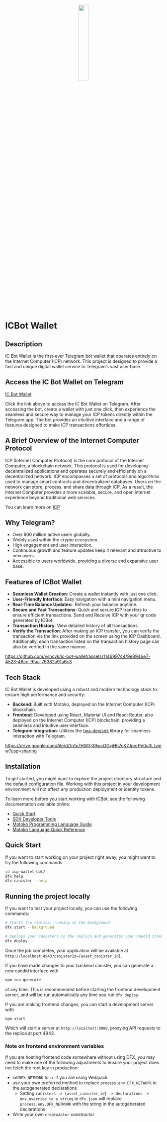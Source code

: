 <p align="center"><img width=25% src="https://v2e5r-bqaaa-aaaal-qjgpa-cai.icp0.io/icbot.png"></p>

# ICBot Wallet

## Description

IC Bot Wallet is the first-ever Telegram bot wallet that operates entirely on the Internet Computer (ICP) network. This project is designed to provide a fast and unique digital wallet service to Telegram’s vast user base.

## Access the IC Bot Wallet on Telegram

[IC Bot Wallet](https://t.me/icp_trade_bot)

Click the link above to access the IC Bot Wallet on Telegram. After accessing the bot, create a wallet with just one click, then experience the seamless and secure way to manage your ICP tokens directly within the Telegram app. The bot provides an intuitive interface and a range of features designed to make ICP transactions effortless.

## A Brief Overview of the Internet Computer Protocol

ICP (Internet Computer Protocol) is the core protocol of the Internet Computer, a blockchain network. This protocol is used for developing decentralized applications and operates securely and efficiently on a decentralized network. ICP encompasses a set of protocols and algorithms used to manage smart contracts and decentralized databases. Users on the network can store, process, and share data through ICP. As a result, the Internet Computer provides a more scalable, secure, and open internet experience beyond traditional web services.

You can learn more on [ICP](https://internetcomputer.org/)

## Why Telegram?

- Over 900 million active users globally.
- Widely used within the crypto ecosystem.
- High engagement and user interaction.
- Continuous growth and feature updates keep it relevant and attractive to new users.
- Accessible to users worldwide, providing a diverse and expansive user base.

## Features of ICBot Wallet

- **Seamless Wallet Creation**: Create a wallet instantly with just one click.
- **User-Friendly Interface**: Easy navigation with a mini navigation menu.
- **Real-Time Balance Updates:**: Refresh your balance anytime.
- **Secure and Fast Transactions**: Quick and secure ICP transfers to ensure efficient transactions. Send and Receive ICP with your qr code generated by ICBot.
- **Transaction History**: View detailed history of all transactions.
- **Verify the Transaction**: After making an ICP transfer, you can verify the transaction via the link provided on the screen using the ICP Dashboard. Additionally, each transaction listed on the transaction history page can also be verified in the same manner.



https://github.com/ysncvk/ic-bot-wallet/assets/114699744/9e8946e7-4523-48ce-9faa-76382a91a6c3




## Tech Stack

IC Bot Wallet is developed using a robust and modern technology stack to ensure high performance and security:

- **Backend**: Built with Motoko, deployed on the Internet Computer (ICP) blockchain.
- **Frontend**: Developed using React, Material UI and React Router, also deployed on the Internet Computer (ICP) blockchain, providing a seamless and intuitive user interface.
- **Telegram Integration**: Utilizes the [twa-dev/sdk](https://github.com/twa-dev/sdk) library for seamless interaction with Telegram.

https://drive.google.com/file/d/1q1x7HW3j39wcGGxjHh7cK7JpnrPe0u3L/view?usp=sharing

## Installation

To get started, you might want to explore the project directory structure and the default configuration file. Working with this project in your development environment will not affect any production deployment or identity tokens.

To learn more before you start working with ICBot, see the following documentation available online:

- [Quick Start](https://internetcomputer.org/docs/current/developer-docs/setup/deploy-locally)
- [SDK Developer Tools](https://internetcomputer.org/docs/current/developer-docs/setup/install)
- [Motoko Programming Language Guide](https://internetcomputer.org/docs/current/motoko/main/motoko)
- [Motoko Language Quick Reference](https://internetcomputer.org/docs/current/motoko/main/language-manual)

## Quick Start

If you want to start working on your project right away, you might want to try the following commands:

```bash
cd icp-wallet-bot/
dfx help
dfx canister --help
```

## Running the project locally

If you want to test your project locally, you can use the following commands:

```bash
# Starts the replica, running in the background
dfx start --background

# Deploys your canisters to the replica and generates your candid interface
dfx deploy
```

Once the job completes, your application will be available at `http://localhost:4943?canisterId={asset_canister_id}`.

If you have made changes to your backend canister, you can generate a new candid interface with

```bash
npm run generate
```

at any time. This is recommended before starting the frontend development server, and will be run automatically any time you run `dfx deploy`.

If you are making frontend changes, you can start a development server with

```bash
npm start
```

Which will start a server at `http://localhost:8080`, proxying API requests to the replica at port 4943.

### Note on frontend environment variables

If you are hosting frontend code somewhere without using DFX, you may need to make one of the following adjustments to ensure your project does not fetch the root key in production:

- set`DFX_NETWORK` to `ic` if you are using Webpack
- use your own preferred method to replace `process.env.DFX_NETWORK` in the autogenerated declarations
  - Setting `canisters -> {asset_canister_id} -> declarations -> env_override to a string` in `dfx.json` will replace `process.env.DFX_NETWORK` with the string in the autogenerated declarations
- Write your own `createActor` constructor
